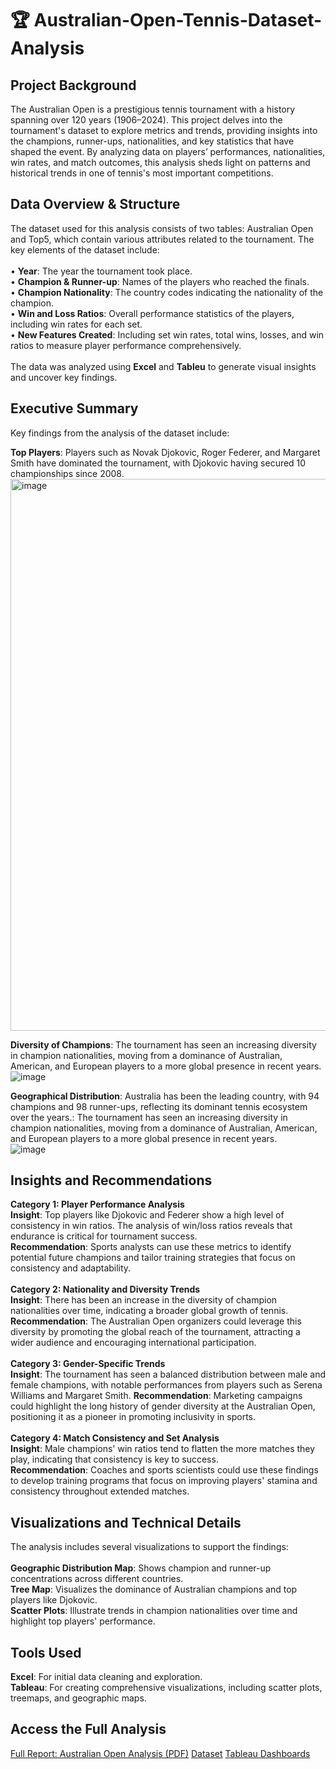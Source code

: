 # 🏆 Australian-Open-Tennis-Dataset-Analysis
## Project Background
The Australian Open is a prestigious tennis tournament with a history spanning over 120 years (1906–2024). This project delves into the tournament's dataset to explore metrics and trends, providing insights into the champions, runner-ups, nationalities, and key statistics that have shaped the event. By analyzing data on players’ performances, nationalities, win rates, and match outcomes, this analysis sheds light on patterns and historical trends in one of tennis's most important competitions.

## Data Overview & Structure
The dataset used for this analysis consists of two tables: Australian Open and Top5, which contain various attributes related to the tournament. The key elements of the dataset include: <br/>
<br/>
• **Year**: The year the tournament took place. <br/>
• **Champion & Runner-up**: Names of the players who reached the finals.<br/>
• **Champion Nationality**: The country codes indicating the nationality of the champion.<br/>
• **Win and Loss Ratios**: Overall performance statistics of the players, including win rates for each set.<br/>
• **New Features Created**: Including set win rates, total wins, losses, and win ratios to measure player performance comprehensively.<br/>
<br/>
The data was analyzed using **Excel** and **Tableu** to generate visual insights and uncover key findings.<br/>

## Executive Summary
Key findings from the analysis of the dataset include:<br/>

**Top Players**: Players such as Novak Djokovic, Roger Federer, and Margaret Smith have dominated the tournament, with Djokovic having secured 10 championships since 2008.<br/>
<img width="883" alt="image" src="https://github.com/user-attachments/assets/4dcb4a15-f280-436f-bab4-de7d4513036c">

**Diversity of Champions**: The tournament has seen an increasing diversity in champion nationalities, moving from a dominance of Australian, American, and European players to a more global presence in recent years.
![image](https://github.com/user-attachments/assets/bf71bca7-1cdf-4a9b-b8be-21e49aa3c003)

**Geographical Distribution**: Australia has been the leading country, with 94 champions and 98 runner-ups, reflecting its dominant tennis ecosystem over the years.: The tournament has seen an increasing diversity in champion nationalities, moving from a dominance of Australian, American, and European players to a more global presence in recent years.<br/>
![image](https://github.com/user-attachments/assets/afa02502-1367-45d2-88c6-85ef9ea4e5d0)


## Insights and Recommendations

**Category 1: Player Performance Analysis**<br/>
**Insight**: Top players like Djokovic and Federer show a high level of consistency in win ratios. The analysis of win/loss ratios reveals that endurance is critical for tournament success.<br/>
**Recommendation**: Sports analysts can use these metrics to identify potential future champions and tailor training strategies that focus on consistency and adaptability.<br/>
<br/>
**Category 2: Nationality and Diversity Trends**<br/>
**Insight**: There has been an increase in the diversity of champion nationalities over time, indicating a broader global growth of tennis.<br/>
**Recommendation**: The Australian Open organizers could leverage this diversity by promoting the global reach of the tournament, attracting a wider audience and encouraging international participation.<br/>
<br/>
**Category 3: Gender-Specific Trends**<br/>
**Insight**: The tournament has seen a balanced distribution between male and female champions, with notable performances from players such as Serena Williams and Margaret Smith.
**Recommendation**: Marketing campaigns could highlight the long history of gender diversity at the Australian Open, positioning it as a pioneer in promoting inclusivity in sports.<br/>
<br/>
**Category 4: Match Consistency and Set Analysis**<br/>
**Insight**: Male champions' win ratios tend to flatten the more matches they play, indicating that consistency is key to success.<br/>
**Recommendation**: Coaches and sports scientists could use these findings to develop training programs that focus on improving players' stamina and consistency throughout extended matches.<br/>

## Visualizations and Technical Details
The analysis includes several visualizations to support the findings:<br/>
<br/>
**Geographic Distribution Map**: Shows champion and runner-up concentrations across different countries.<br/>
**Tree Map**: Visualizes the dominance of Australian champions and top players like Djokovic.<br/>
**Scatter Plots**: Illustrate trends in champion nationalities over time and highlight top players' performance.<br/>

## Tools Used
**Excel**: For initial data cleaning and exploration.<br/>
**Tableau**: For creating comprehensive visualizations, including scatter plots, treemaps, and geographic maps.<br/>


## Access the Full Analysis
[Full Report: Australian Open Analysis (PDF)](https://github.com/leemansing1102/Australian-Open-Tennis-Dataset-Analysis/blob/main/Australian%20Open%20Analysis.pdf)
[Dataset](https://github.com/leemansing1102/Australian-Open-Tennis-Dataset-Analysis/blob/main/Database)
[Tableau Dashboards](https://github.com/leemansing1102/Australian-Open-Tennis-Dataset-Analysis/blob/main/Tennis%20Tournament%20Dashboard.twb)


